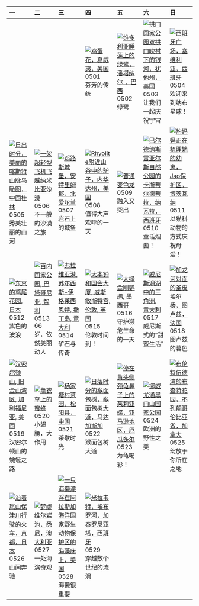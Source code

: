 | 一                                                                                                                                                                                                              | 二                                                                                                                                                                                             | 三                                                                                                                                                                                                       | 四                                                                                                                                                                                                         | 五                                                                                                                                                                                                       | 六                                                                                                                                                                                                        | 日                                                                                                                                                                                                         |
|:---------------------------------------------------------------------------------------------------------------------------------------------------------------------------------------------------------------|:----------------------------------------------------------------------------------------------------------------------------------------------------------------------------------------------|:--------------------------------------------------------------------------------------------------------------------------------------------------------------------------------------------------------|:----------------------------------------------------------------------------------------------------------------------------------------------------------------------------------------------------------|:--------------------------------------------------------------------------------------------------------------------------------------------------------------------------------------------------------|:---------------------------------------------------------------------------------------------------------------------------------------------------------------------------------------------------------|:----------------------------------------------------------------------------------------------------------------------------------------------------------------------------------------------------------|
|                                                                                                                                                                                                                |                                                                                                                                                                                               |                                                                                                                                                                                                         | [![](https://www.bing.com/th?id=OHR.PinkPlumeria_ZH-CN3890147555_320x240.jpg "鸡蛋花，夏威夷，美国")](https://www.bing.com/th?id=OHR.PinkPlumeria_ZH-CN3890147555_UHD.jpg)<br>0501<br>芬芳的传统                         | [![](https://www.bing.com/th?id=OHR.BrazilHeron_ZH-CN7200229300_320x240.jpg "维多利亚睡莲上的绿鹭，潘塔纳尔 ，巴西")](https://www.bing.com/th?id=OHR.BrazilHeron_ZH-CN7200229300_UHD.jpg)<br>0502<br>绿鹭                   | [![](https://www.bing.com/th?id=OHR.ArchesGalaxy_ZH-CN0954505086_320x240.jpg "拱门国家公园双拱门映衬下的银河，犹他州，美国")](https://www.bing.com/th?id=OHR.ArchesGalaxy_ZH-CN0954505086_UHD.jpg)<br>0503<br>让我们一起庆祝宇宙        | [![](https://www.bing.com/th?id=OHR.SevilleNaboo_ZH-CN1065227658_320x240.jpg "西班牙广场，塞维利亚，西班牙")](https://www.bing.com/th?id=OHR.SevilleNaboo_ZH-CN1065227658_UHD.jpg)<br>0504<br>欢迎来到纳布星球！                 |
| [![](https://www.bing.com/th?id=OHR.BeginningofSummer25Y_ZH-CN2000519236_320x240.jpg "日出时分，美丽的喀斯特山脉鸟瞰图，中国桂林")](https://www.bing.com/th?id=OHR.BeginningofSummer25Y_ZH-CN2000519236_UHD.jpg)<br>0505<br>秀美壮丽的山河 | [![](https://www.bing.com/th?id=OHR.FlyoverNamibia_ZH-CN2114171516_320x240.jpg "一架超轻型飞机飞越纳米比亚沙漠")](https://www.bing.com/th?id=OHR.FlyoverNamibia_ZH-CN2114171516_UHD.jpg)<br>0506<br>不一般的沙漠之旅 | [![](https://www.bing.com/th?id=OHR.DunluceIreland_ZH-CN2412229757_320x240.jpg "邓路斯城堡，安特里姆郡，北爱尔兰")](https://www.bing.com/th?id=OHR.DunluceIreland_ZH-CN2412229757_UHD.jpg)<br>0507<br>岩石上的城堡            | [![](https://www.bing.com/th?id=OHR.RhyoliteDonkeys_ZH-CN2626127533_320x240.jpg "Rhyolite附近山谷中的驴子，内华达州，美国")](https://www.bing.com/th?id=OHR.RhyoliteDonkeys_ZH-CN2626127533_UHD.jpg)<br>0508<br>值得大声欢呼的一天 | [![](https://www.bing.com/th?id=OHR.CuteChameleon_ZH-CN5029981236_320x240.jpg "普通变色龙")](https://www.bing.com/th?id=OHR.CuteChameleon_ZH-CN5029981236_UHD.jpg)<br>0509<br>融入又突出                          | [![](https://www.bing.com/th?id=OHR.Castildetierra_ZH-CN6042529770_320x240.jpg "巴尔德纳斯雷亚尔斯自然公园的卡斯蒂尔德蒂拉，纳瓦拉，西班牙")](https://www.bing.com/th?id=OHR.Castildetierra_ZH-CN6042529770_UHD.jpg)<br>0510<br>童话烟囱！ | [![](https://www.bing.com/th?id=OHR.LeopardMother_ZH-CN6134353524_320x240.jpg "豹妈妈正在梳理她的幼崽，Jao保护区，博茨瓦纳")](https://www.bing.com/th?id=OHR.LeopardMother_ZH-CN6134353524_UHD.jpg)<br>0511<br>以猫科动物的方式庆祝母爱！  |
| [![](https://www.bing.com/th?id=OHR.IrisGarden_ZH-CN6226448882_320x240.jpg "东京的鸢尾花园, 日本")](https://www.bing.com/th?id=OHR.IrisGarden_ZH-CN6226448882_UHD.jpg)<br>0512<br>紫色的波浪                                 | [![](https://www.bing.com/th?id=OHR.TorresChile_ZH-CN6319613148_320x240.jpg "百内国家公园, 巴塔哥尼亚, 智利")](https://www.bing.com/th?id=OHR.TorresChile_ZH-CN6319613148_UHD.jpg)<br>0513<br>66岁，依然美丽动人   | [![](https://www.bing.com/th?id=OHR.SardiniaFlavia_ZH-CN6784449568_320x240.jpg "弗拉维亚港, 苏尔西斯-伊格莱西恩特, 撒丁岛, 意大利")](https://www.bing.com/th?id=OHR.SardiniaFlavia_ZH-CN6784449568_UHD.jpg)<br>0514<br>矿石与传奇 | [![](https://www.bing.com/th?id=OHR.LondonParliament_ZH-CN7089923691_320x240.jpg "大本钟和国会大厦, 威斯敏斯特宫, 伦敦, 英国")](https://www.bing.com/th?id=OHR.LondonParliament_ZH-CN7089923691_UHD.jpg)<br>0515<br>伦敦时间到！  | [![](https://www.bing.com/th?id=OHR.GreenMacaw_ZH-CN3451340204_320x240.jpg "大绿金刚鹦鹉, 墨西哥")](https://www.bing.com/th?id=OHR.GreenMacaw_ZH-CN3451340204_UHD.jpg)<br>0516<br>守护濒危生命的一天                      | [![](https://www.bing.com/th?id=OHR.VeniceLagoon_ZH-CN3791408491_320x240.jpg "威尼斯潟湖中的三角洲, 意大利")](https://www.bing.com/th?id=OHR.VeniceLagoon_ZH-CN3791408491_UHD.jpg)<br>0517<br>威尼斯式的“甜蜜生活”             | [![](https://www.bing.com/th?id=OHR.ToulouseBridge_ZH-CN3930246927_320x240.jpg "加龙河对面的圣皮埃尔桥，图卢兹，法国")](https://www.bing.com/th?id=OHR.ToulouseBridge_ZH-CN3930246927_UHD.jpg)<br>0518<br>图卢兹的暮色            |
| [![](https://www.bing.com/th?id=OHR.MountHamilton_ZH-CN4280549129_320x240.jpg "汉密尔顿山, 旧金山湾区, 加利福尼亚, 美国")](https://www.bing.com/th?id=OHR.MountHamilton_ZH-CN4280549129_UHD.jpg)<br>0519<br>汉密尔顿山的蜿蜒之路          | [![](https://www.bing.com/th?id=OHR.HoneyBeeLavender_ZH-CN4513594236_320x240.jpg "薰衣草上的蜜蜂")](https://www.bing.com/th?id=OHR.HoneyBeeLavender_ZH-CN4513594236_UHD.jpg)<br>0520<br>小翅膀，大作用      | [![](https://www.bing.com/th?id=OHR.SongyangTeaGarden_ZH-CN4763170909_320x240.jpg "杨家塘村茶园，松阳县，中国")](https://www.bing.com/th?id=OHR.SongyangTeaGarden_ZH-CN4763170909_UHD.jpg)<br>0521<br>茶歇时光           | [![](https://www.bing.com/th?id=OHR.BaobabAvenue_ZH-CN5217451344_320x240.jpg "日落时分的猴面包树，猴面包树大道，马达加斯加")](https://www.bing.com/th?id=OHR.BaobabAvenue_ZH-CN5217451344_UHD.jpg)<br>0522<br>猴面包树大道            | [![](https://www.bing.com/th?id=OHR.ButterflyTurtle_ZH-CN5706515924_320x240.jpg "停在黄头侧颈龟鼻子上的茱莉亚蝶，亚马逊地区，厄瓜多尔")](https://www.bing.com/th?id=OHR.ButterflyTurtle_ZH-CN5706515924_UHD.jpg)<br>0523<br>为龟喝彩！ | [![](https://www.bing.com/th?id=OHR.JotunheimenPark_ZH-CN7417034574_320x240.jpg "挪威尤通黑门山国家公园")](https://www.bing.com/th?id=OHR.JotunheimenPark_ZH-CN7417034574_UHD.jpg)<br>0524<br>欧洲的野性之美               | [![](https://www.bing.com/th?id=OHR.ButchartFlowers_ZH-CN6692930571_320x240.jpg "布伦特伍德湾的布查特花园，不列颠哥伦比亚省，加拿大")](https://www.bing.com/th?id=OHR.ButchartFlowers_ZH-CN6692930571_UHD.jpg)<br>0525<br>绽放于你所在之地 |
| [![](https://www.bing.com/th?id=OHR.Arashiyama2025_ZH-CN7836747321_320x240.jpg "沿着岚山保津川行驶的火车，京都，日本")](https://www.bing.com/th?id=OHR.Arashiyama2025_ZH-CN7836747321_UHD.jpg)<br>0526<br>山间奔驰                   | [![](https://www.bing.com/th?id=OHR.MonaValePool_ZH-CN7968271596_320x240.jpg "梦娜维尔岩池，悉尼，澳大利亚")](https://www.bing.com/th?id=OHR.MonaValePool_ZH-CN7968271596_UHD.jpg)<br>0527<br>一处海滨奇观        | [![](https://www.bing.com/th?id=OHR.KelpOtter_ZH-CN8297228161_320x240.jpg "一只海獭漂浮在阿拉斯加海洋国家野生动物保护区的海藻床上，美国")](https://www.bing.com/th?id=OHR.KelpOtter_ZH-CN8297228161_UHD.jpg)<br>0528<br>海獭很重要         | [![](https://www.bing.com/th?id=OHR.MiravetSpain_ZH-CN8584568741_320x240.jpg "米拉韦特，埃布罗河，加泰罗尼亚塔，西班牙")](https://www.bing.com/th?id=OHR.MiravetSpain_ZH-CN8584568741_UHD.jpg)<br>0529<br>穿越数个世纪的流淌           |                                                                                                                                                                                                         |                                                                                                                                                                                                          |                                                                                                                                                                                                           |